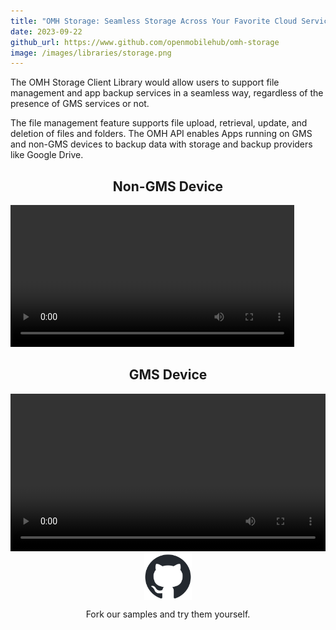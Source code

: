 ```yaml
---
title: "OMH Storage: Seamless Storage Across Your Favorite Cloud Services"
date: 2023-09-22
github_url: https://www.github.com/openmobilehub/omh-storage
image: /images/libraries/storage.png
---
```


<style>
  .container img.standard-image {
    /* Styles for the standard-size image */
    width: 70%; /* Set the desired width here */
    display: block;
    margin: 0 auto;
  }

  .container img.small-image {
    width: 15%;
    display: block;
    margin: 0 auto;
  }
</style>

The OMH Storage Client Library would allow users to support file management and app backup services in a seamless way, regardless of the presence of GMS services or not. 

The file management feature supports file upload, retrieval, update, and deletion of files and folders. 
The OMH API enables Apps running on GMS and non-GMS devices to backup data with storage and backup providers like Google Drive.

<div class="container pt-6 pb-6">
  <div class="row">
      <div class="col-12 col-md-6 mb-3">
       <div>
         <div>
           <h2 align="center">Non-GMS Device</h2>
           <video width="90%" autoplay loop src="/images/features/storage/storage-nongms-demo.mp4" controls title="Storage non-GMS"></video>
         </div>
       </div>
      </div>
      <div class="col-12 col-md-6 mb-3">
       <div>
         <div>
           <h2 align="center">GMS Device</h2>
           <video width="100%" autoplay loop src="/images/features/storage/storage-gms-demo.mp4" controls title="Storage GMS"></video>
         </div>
       </div>
      </div>
  </div>
  <div>
    <a href="https://github.com/openmobilehub/omh-storage">
    <img src="/images/main/github-mark/github-mark.png" alt="OMH" class="small-image" align="center">
  </a>
  <p align="center">Fork our samples and try them yourself.</p>
  </div>
</div>

